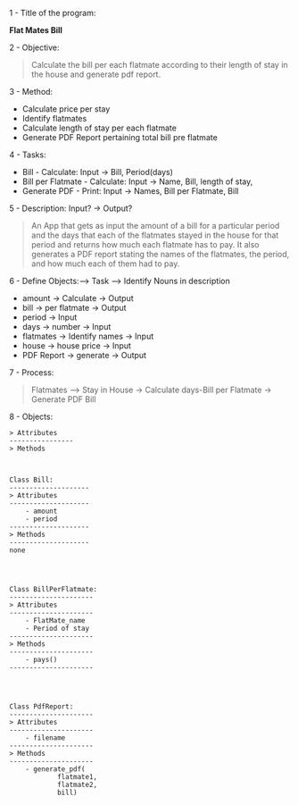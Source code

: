 1 - Title of the program: 
    
   **Flat Mates Bill**


2 - Objective:

 > Calculate the bill per each flatmate according to their length of stay in the house and generate pdf report.


3 - Method:
   - Calculate price per stay
   - Identify flatmates
   - Calculate length of stay per each flatmate
   - Generate PDF Report pertaining total bill pre flatmate


4 - Tasks: 
   - Bill - Calculate: 
                        Input -> Bill, Period(days)
   - Bill per Flatmate - Calculate: 
                        Input -> Name, Bill, length of stay, 
   - Generate PDF - Print: 
                        Input -> Names, Bill per Flatmate, Bill
    

5 - Description: Input? -> Output?
    
  > An App that gets as input the amount of a bill for a particular period and the days that each of the flatmates stayed in the house for that period and returns how much each flatmate has to pay. It also generates a PDF report stating the names of the flatmates, the period, and how much each of them had to pay.
    
    
6 - Define Objects:--> Task --> 
    Identify Nouns in description
   - amount -> Calculate -> Output
   - bill -> per flatmate -> Output
   - period -> Input
   - days -> number -> Input
   - flatmates -> Identify names -> Input
   - house -> house price -> Input
   - PDF Report -> generate -> Output

7 - Process: 
 >Flatmates --> Stay in House -> Calculate days-Bill per Flatmate -> Generate PDF Bill



8 - Objects: 

    > Attributes
    ----------------
    > Methods



    Class Bill:
    --------------------
    > Attributes
    --------------------
        - amount
        - period
    --------------------
    > Methods
    --------------------
    none
        
        
        
        
    Class BillPerFlatmate:
    ---------------------
    > Attributes
    ---------------------
        - FlatMate_name
        - Period of stay
    ---------------------
    > Methods
    ---------------------
        - pays()
    ---------------------
    
    
   
        
    Class PdfReport:
    ---------------------
    > Attributes
    ---------------------
        - filename
    ---------------------
    > Methods
    ---------------------
        - generate_pdf(
                flatmate1,
                flatmate2,
                bill)
        
    